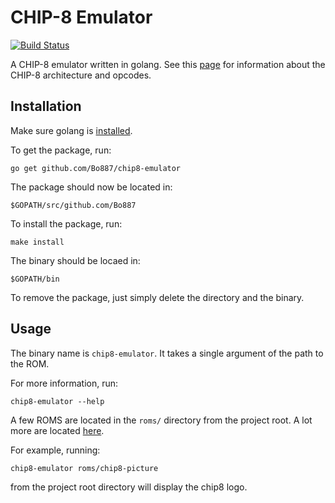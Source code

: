 # CHIP-8 Emulator
[![Build Status](https://travis-ci.com/Bo887/chip8-emulator.svg)](https://travis-ci.com/Bo887/chip8-emulator)

A CHIP-8 emulator written in golang. See this [page](https://en.wikipedia.org/wiki/CHIP-8) for information about the CHIP-8 architecture and opcodes.

## Installation
Make sure golang is [installed](https://golang.org/doc/install).

To get the package, run:
```
go get github.com/Bo887/chip8-emulator
```

The package should now be located in:
```
$GOPATH/src/github.com/Bo887
```

To install the package, run:
```
make install
```

The binary should be locaed in:
```
$GOPATH/bin
```

To remove the package, just simply delete the directory and the binary.

## Usage
The binary name is `chip8-emulator`. It takes a single argument of the path to the ROM. 

For more information, run:
```
chip8-emulator --help
```

A few ROMS are located in the `roms/` directory from the project root. A lot more are located [here](https://github.com/dmatlack/chip8/tree/master/roms).

For example, running:
```
chip8-emulator roms/chip8-picture
```
from the project root directory will display the chip8 logo.
